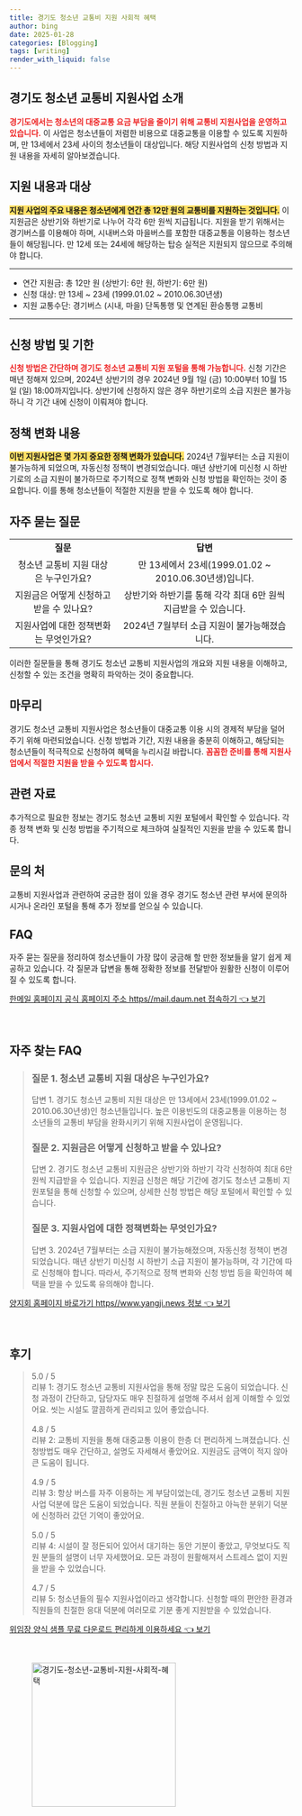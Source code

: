```yaml
---
title: 경기도 청소년 교통비 지원 사회적 혜택
author: bing
date: 2025-01-28
categories: [Blogging]
tags: [writing]
render_with_liquid: false
---
```



<h2 id='경기도_청소년_교통비_지원사업_소개'>경기도 청소년 교통비 지원사업 소개</h2>

<p><b><span style="color: #ee2323;">경기도에서는 청소년의 대중교통 요금 부담을 줄이기 위해 교통비 지원사업을 운영하고 있습니다.</span></b> 이 사업은 청소년들이 저렴한 비용으로 대중교통을 이용할 수 있도록 지원하며, 만 13세에서 23세 사이의 청소년들이 대상입니다. 해당 지원사업의 신청 방법과 지원 내용을 자세히 알아보겠습니다.</p>

<h2 id='지원내용과_대상'>지원 내용과 대상</h2>

<p><b><span style="background-color: #ffe066;">지원 사업의 주요 내용은 청소년에게 연간 총 12만 원의 교통비를 지원하는 것입니다.</span></b> 이 지원금은 상반기와 하반기로 나누어 각각 6만 원씩 지급됩니다. 지원을 받기 위해서는 경기버스를 이용해야 하며, 시내버스와 마을버스를 포함한 대중교통을 이용하는 청소년들이 해당됩니다. 만 12세 또는 24세에 해당하는 탑승 실적은 지원되지 않으므로 주의해야 합니다.</p>

<hr />

<ul>
    <li>연간 지원금: 총 12만 원 (상반기: 6만 원, 하반기: 6만 원)</li>
    <li>신청 대상: 만 13세 ~ 23세 (1999.01.02 ~ 2010.06.30년생)</li>
    <li>지원 교통수단: 경기버스 (시내, 마을) 단독통행 및 연계된 환승통행 교통비</li>
</ul>

<hr />

<h2 id='신청방법 및 기한'>신청 방법 및 기한</h2>

<p><b><span style="color: #ee2323;">신청 방법은 간단하며 경기도 청소년 교통비 지원 포털을 통해 가능합니다.</span></b> 신청 기간은 매년 정해져 있으며, 2024년 상반기의 경우 2024년 9월 1일 (금) 10:00부터 10월 15일 (일) 18:00까지입니다. 상반기에 신청하지 않은 경우 하반기로의 소급 지원은 불가능하니 각 기간 내에 신청이 이뤄져야 합니다.</p>

<h2 id='정책변화_내용'>정책 변화 내용</h2>

<p><b><span style="background-color: #ffe066;">이번 지원사업은 몇 가지 중요한 정책 변화가 있습니다.</span></b> 2024년 7월부터는 소급 지원이 불가능하게 되었으며, 자동신청 정책이 변경되었습니다. 매년 상반기에 미신청 시 하반기로의 소급 지원이 불가하므로 주기적으로 정책 변화와 신청 방법을 확인하는 것이 중요합니다. 이를 통해 청소년들이 적절한 지원을 받을 수 있도록 해야 합니다.</p>

<h2 id='자주_묻는_질문'>자주 묻는 질문</h2>

<table>
    <tr>
        <td style="text-align: center; height: 17px;"><b>질문</b></td>
        <td style="text-align: center; height: 17px;"><b>답변</b></td>
    </tr>
    <tr>
        <td style="text-align: center; height: 17px;">청소년 교통비 지원 대상은 누구인가요?</td>
        <td style="text-align: center; height: 17px;">만 13세에서 23세(1999.01.02 ~ 2010.06.30년생)입니다.</td>
    </tr>
    <tr>
        <td style="text-align: center; height: 17px;">지원금은 어떻게 신청하고 받을 수 있나요?</td>
        <td style="text-align: center; height: 17px;">상반기와 하반기를 통해 각각 최대 6만 원씩 지급받을 수 있습니다.</td>
    </tr>
    <tr>
        <td style="text-align: center; height: 17px;">지원사업에 대한 정책변화는 무엇인가요?</td>
        <td style="text-align: center; height: 17px;">2024년 7월부터 소급 지원이 불가능해졌습니다.</td>
    </tr>
</table>

<p>이러한 질문들을 통해 경기도 청소년 교통비 지원사업의 개요와 지원 내용을 이해하고, 신청할 수 있는 조건을 명확히 파악하는 것이 중요합니다.</p>

<h2 id='마무리'>마무리</h2>

<p>경기도 청소년 교통비 지원사업은 청소년들이 대중교통 이용 시의 경제적 부담을 덜어 주기 위해 마련되었습니다. 신청 방법과 기간, 지원 내용을 충분히 이해하고, 해당되는 청소년들이 적극적으로 신청하여 혜택을 누리시길 바랍니다. <b><span style="color: #ee2323;">꼼꼼한 준비를 통해 지원사업에서 적절한 지원을 받을 수 있도록 합시다.</span></b></p>

<h2 id='관련_자료'>관련 자료</h2>

<p>추가적으로 필요한 정보는 경기도 청소년 교통비 지원 포털에서 확인할 수 있습니다. 각종 정책 변화 및 신청 방법을 주기적으로 체크하여 실질적인 지원을 받을 수 있도록 합니다.</p>

<h2 id='문의_처'>문의 처</h2>

<p>교통비 지원사업과 관련하여 궁금한 점이 있을 경우 경기도 청소년 관련 부서에 문의하시거나 온라인 포털을 통해 추가 정보를 얻으실 수 있습니다.</p>

<h2 id='FAQ'>FAQ</h2>

<p>자주 묻는 질문을 정리하여 청소년들이 가장 많이 궁금해 할 만한 정보들을 알기 쉽게 제공하고 있습니다. 각 질문과 답변을 통해 정확한 정보를 전달받아 원활한 신청이 이루어질 수 있도록 합니다.</p>


<p><a class="click-button" title="한메일 홈페이지 공식 홈페이지 주소 https//mail.daum.net 접속하기" href="https://aptwhite.github.io/posts/%ED%95%9C%EB%A9%94%EC%9D%BC-%ED%99%88%ED%8E%98%EC%9D%B4%EC%A7%80-%EA%B3%B5%EC%8B%9D-%ED%99%88%ED%8E%98%EC%9D%B4%EC%A7%80-%EC%A3%BC%EC%86%8C-httpsmail.daum.net-%EC%A0%91%EC%86%8D%ED%95%98%EA%B8%B0/" rel="dofollow">한메일 홈페이지 공식 홈페이지 주소 https//mail.daum.net 접속하기 👈 보기</a></p><br>
<h2 id='자주_찾는_FAQ'>자주 찾는 FAQ</h2>
<div itemscope="" itemtype="https://schema.org/FAQPage"> 
<blockquote> 
<div itemscope="" itemprop="mainEntity" itemtype="https://schema.org/Question"> 
<h3 itemprop="name">질문 1. 청소년 교통비 지원 대상은 누구인가요?</h3> 
<div itemscope="" itemprop="acceptedAnswer" itemtype="https://schema.org/Answer"> 
<span itemprop="text"> 
<p>답변 1. 경기도 청소년 교통비 지원 대상은 만 13세에서 23세(1999.01.02 ~ 2010.06.30년생)인 청소년들입니다. 높은 이용빈도의 대중교통을 이용하는 청소년들의 교통비 부담을 완화시키기 위해 지원사업이 운영됩니다.</p> 
</span> 
</div> 
</div> 

<div itemscope="" itemprop="mainEntity" itemtype="https://schema.org/Question"> 
<h3 itemprop="name">질문 2. 지원금은 어떻게 신청하고 받을 수 있나요?</h3> 
<div itemscope="" itemprop="acceptedAnswer" itemtype="https://schema.org/Answer"> 
<span itemprop="text"> 
<p>답변 2. 경기도 청소년 교통비 지원금은 상반기와 하반기 각각 신청하여 최대 6만 원씩 지급받을 수 있습니다. 지원금 신청은 해당 기간에 경기도 청소년 교통비 지원포털을 통해 신청할 수 있으며, 상세한 신청 방법은 해당 포털에서 확인할 수 있습니다.</p> 
</span> 
</div> 
</div> 

<div itemscope="" itemprop="mainEntity" itemtype="https://schema.org/Question"> 
<h3 itemprop="name">질문 3. 지원사업에 대한 정책변화는 무엇인가요?</h3> 
<div itemscope="" itemprop="acceptedAnswer" itemtype="https://schema.org/Answer"> 
<span itemprop="text"> 
<p>답변 3. 2024년 7월부터는 소급 지원이 불가능해졌으며, 자동신청 정책이 변경되었습니다. 매년 상반기 미신청 시 하반기 소급 지원이 불가능하며, 각 기간에 따로 신청해야 합니다. 따라서, 주기적으로 정책 변화와 신청 방법 등을 확인하여 혜택을 받을 수 있도록 유의해야 합니다.</p> 
</span> 
</div> 
</div> 
</blockquote> 
</div>
<p><a class="click-button" title="양지회 홈페이지 바로가기 https//www.yangji.news 정보" href="https://aptwhite.github.io/posts/%EC%96%91%EC%A7%80%ED%9A%8C-%ED%99%88%ED%8E%98%EC%9D%B4%EC%A7%80-%EB%B0%94%EB%A1%9C%EA%B0%80%EA%B8%B0-httpswww.yangji.news-%EC%A0%95%EB%B3%B4/" rel="dofollow">양지회 홈페이지 바로가기 https//www.yangji.news 정보 👈 보기</a></p><br>
<h2 id='후기'>후기</h2>
<div itemscope itemtype="https://schema.org/Product">
  <blockquote>
  <div itemprop="review" itemscope itemtype="https://schema.org/Review">
      <div itemprop="reviewRating" itemscope itemtype="https://schema.org/Rating"> <span itemprop="ratingValue">5.0</span> / <span itemprop="bestRating">5</span> </div>
      <span itemprop="reviewBody">리뷰 1: 경기도 청소년 교통비 지원사업을 통해 정말 많은 도움이 되었습니다. 신청 과정이 간단하고, 담당자도 매우 친절하게 설명해 주셔서 쉽게 이해할 수 있었어요. 씻는 시설도 깔끔하게 관리되고 있어 좋았습니다.</span>
  </div>
  <br>
  <div itemprop="review" itemscope itemtype="https://schema.org/Review">
      <div itemprop="reviewRating" itemscope itemtype="https://schema.org/Rating"> <span itemprop="ratingValue">4.8</span> / <span itemprop="bestRating">5</span> </div>
      <span itemprop="reviewBody">리뷰 2: 교통비 지원을 통해 대중교통 이용이 한층 더 편리하게 느껴졌습니다. 신청방법도 매우 간단하고, 설명도 자세해서 좋았어요. 지원금도 금액이 적지 않아 큰 도움이 됩니다.</span>
  </div>
  <br>
  <div itemprop="review" itemscope itemtype="https://schema.org/Review">
      <div itemprop="reviewRating" itemscope itemtype="https://schema.org/Rating"> <span itemprop="ratingValue">4.9</span> / <span itemprop="bestRating">5</span> </div>
      <span itemprop="reviewBody">리뷰 3: 항상 버스를 자주 이용하는 게 부담이었는데, 경기도 청소년 교통비 지원사업 덕분에 많은 도움이 되었습니다. 직원 분들이 친절하고 아늑한 분위기 덕분에 신청하러 갔던 기억이 좋았어요.</span>
  </div>
  <br>
  <div itemprop="review" itemscope itemtype="https://schema.org/Review">
      <div itemprop="reviewRating" itemscope itemtype="https://schema.org/Rating"> <span itemprop="ratingValue">5.0</span> / <span itemprop="bestRating">5</span> </div>
      <span itemprop="reviewBody">리뷰 4: 시설이 잘 정돈되어 있어서 대기하는 동안 기분이 좋았고, 무엇보다도 직원 분들의 설명이 너무 자세했어요. 모든 과정이 원활해져서 스트레스 없이 지원을 받을 수 있었습니다.</span>
  </div>
  <br>
  <div itemprop="review" itemscope itemtype="https://schema.org/Review">
      <div itemprop="reviewRating" itemscope itemtype="https://schema.org/Rating"> <span itemprop="ratingValue">4.7</span> / <span itemprop="bestRating">5</span> </div>
      <span itemprop="reviewBody">리뷰 5: 청소년들의 필수 지원사업이라고 생각합니다. 신청할 때의 편안한 환경과 직원들의 친절한 응대 덕분에 여러모로 기분 좋게 지원받을 수 있었습니다.</span>
  </div>
  </blockquote>
</div>
<p><a class="click-button" title="위임장 양식 샘플 무료 다운로드 편리하게 이용하세요" href="https://aptwhite.github.io/posts/%EC%9C%84%EC%9E%84%EC%9E%A5-%EC%96%91%EC%8B%9D-%EC%83%98%ED%94%8C-%EB%AC%B4%EB%A3%8C-%EB%8B%A4%EC%9A%B4%EB%A1%9C%EB%93%9C-%ED%8E%B8%EB%A6%AC%ED%95%98%EA%B2%8C-%EC%9D%B4%EC%9A%A9%ED%95%98%EC%84%B8%EC%9A%94/" rel="dofollow">위임장 양식 샘플 무료 다운로드 편리하게 이용하세요 👈 보기</a></p><br>
<figure class="image"><img src="https://aptwhite.github.io/assets/img/thumbnail/경기도-청소년-교통비-지원-사회적-혜택.webp" alt="경기도-청소년-교통비-지원-사회적-혜택" width="256" height="256"></figure>